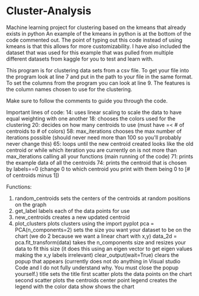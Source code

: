 # Cluster-Analysis
Machine learning project for clustering based on the kmeans that already exists in python
An example of the kmeans in python is at the bottom of the code commented out.
The point of typing out this code instead of using kmeans is that this allows for more customizability.
I have also included the dataset that was used for this example that was pulled from multiple different datasets from kaggle for you to test and learn with.

This program is for clustering data sets from a csv file.
To get your file into the program look at line 7 and put in the path to your file in the same format.
To set the columns from the program you can look at line 9.
The features is the column names chosen to use for the clustering.

Make sure to follow the comments to guide you through the code.

Important lines of code:
14: uses linear scaling to scale the data to have equal weighting with one another
18: chooses the colors used for the clustering
20: decides on how many centroids to use (must have =< # of centroids to # of colors)
58: max_iterations chooses the max number of iterations possible (should never need more than 100 so you'll probably never change this)
65: loops until the new centroid created looks like the old centroid or while which iteration you are currently on is not more than max_iterations calling all your functions (main running of the code)
71: prints the example data of all the centroids
74: prints the centroid that is chosen by labels==0 (change 0 to which centroid you print with them being 0 to [# of centroids minus 1])

Functions:
1. random_centroids
    sets the centers of the centroids at random positions on the graph
2. get_label
    labels each of the data points for use
3. new_centroids
    creates a new updated centroid
4. plot_clusters
    plots clusters using the import pyplot
    pca = PCA(n_components=2) sets the size you want your dataset to be on the chart (we do 2 because we want a linear chart with x,y)
    data_2d = pca.fit_transform(data) takes the n_components size and resizes your data to fit this size (it does this using an eigen vector to get eigen values making the x,y labels irrelevant)
    clear_output(wait=True) clears the popup that appears (currently does not do anything in Visual studio Code and I do not fully understand why. You must close the popup yourself.)
    title sets the title
    first scatter plots the data points on the chart
    second scatter plots the centroids center point
    legend creates the legend with the color data
    show shows the chart
